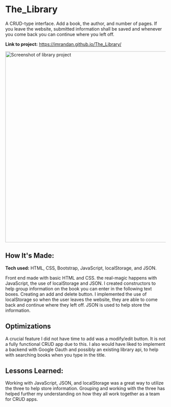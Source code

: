 # The_Library

A CRUD-type interface. Add a book, the author, and number of pages. If you leave the website, submitted information shall be saved and whenever you come back you can continue where you left off.

**Link to project:** https://imrandan.github.io/The_Library/

<img width="600" alt="Screenshot of library project" src="https://user-images.githubusercontent.com/68073783/188941081-fa546304-ba30-4666-b6b8-89e0ec1b530e.png">


## How It's Made:

**Tech used:** HTML, CSS, Bootstrap, JavaScript, localStorage, and JSON.

Front end made with basic HTML and CSS. the real-magic happens with JavaScript, the use of localStorage and JSON. I created constructors to help group information on the book you can enter in the following text boxes. Creating an add and delete button. I implemented the use of localStorage so when the user leaves the website, they are able to come back and continue where they left off. JSON is used to help store the information.

## Optimizations
A crucial feature I did not have time to add was a modify/edit button. It is not a fully functional CRUD app due to this. I also would have liked to implement a backend with Google Oauth and possibly an existing library api, to help with searching books when you type in the title.

## Lessons Learned:

Working with JavaScript, JSON, and localStorage was a great way to utilize the three to help store information. Grouping and working with the three has helped further my understanding on how they all work together as a team for CRUD apps.
